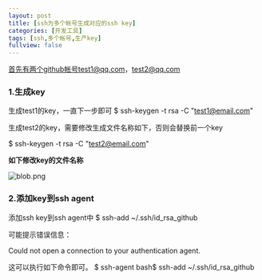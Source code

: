 ```yaml
---
layout: post
title: [ssh为多个帐号生成对应的ssh key]
categories: [开发工具]
tags: [ssh,多个帐号,生产key]
fullview: false
---
```

首先有两个github帐号test1@qq.com，test2@qq.com

### 1.生成key

生成test1的key，一直下一步即可
$ ssh-keygen -t rsa -C "test1@email.com"

生成test2的key，需要修改生成文件名称如下，否则会替换前一个key

$ ssh-keygen -t rsa -C "test2@email.com"

**如下修改key的文件名称**

![blob.png]( "1478223967698006.png")

### 2.添加key到ssh agent

添加ssh key到ssh agent中
$ ssh-add ~/.ssh/id_rsa_github

可能提示错误信息：

Could not open a connection to your authentication agent.

这可以执行如下命令即可。
$ ssh-agent bash$ ssh-add ~/.ssh/id_rsa_github
